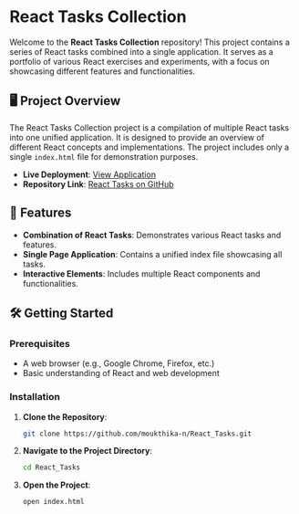 # React Tasks Collection

Welcome to the **React Tasks Collection** repository! This project contains a series of React tasks combined into a single application. It serves as a portfolio of various React exercises and experiments, with a focus on showcasing different features and functionalities.

## 🖥️ Project Overview

The React Tasks Collection project is a compilation of multiple React tasks into one unified application. It is designed to provide an overview of different React concepts and implementations. The project includes only a single `index.html` file for demonstration purposes.

- **Live Deployment**: [View Application](https://moukthika-n.github.io/React_Tasks/)
- **Repository Link**: [React Tasks on GitHub](https://github.com/moukthika-n/React_Tasks)

## 🌟 Features

- **Combination of React Tasks**: Demonstrates various React tasks and features.
- **Single Page Application**: Contains a unified index file showcasing all tasks.
- **Interactive Elements**: Includes multiple React components and functionalities.

## 🛠️ Getting Started

### Prerequisites

- A web browser (e.g., Google Chrome, Firefox, etc.)
- Basic understanding of React and web development

### Installation

1. **Clone the Repository**:

   ```bash
   git clone https://github.com/moukthika-n/React_Tasks.git
   ```
2. **Navigate to the Project Directory**:

   ```bash
   cd React_Tasks
   ```
3. **Open the Project**:

   ```bash
   open index.html
   ```
   
